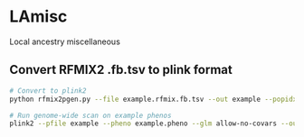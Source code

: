 # LAmisc
Local ancestry miscellaneous

## Convert RFMIX2 .fb.tsv to plink format

```bash
# Convert to plink2
python rfmix2pgen.py --file example.rfmix.fb.tsv --out example --popidx 1

# Run genome-wide scan on example phenos
plink2 --pfile example --pheno example.pheno --glm allow-no-covars --out example
```
